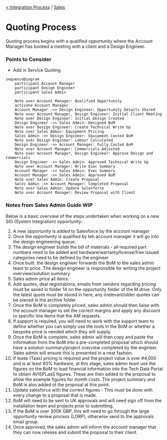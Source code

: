 [< Integration Process](./processes/integration.md) / [ Sales](./processes/sales.md)

# Quoting Process

Quoting process begins with a qualified opportunity where the Account Manager has booked a meeting with a client and a Design Engineer.

### Points to Consider

- Add in Service Quoting

```mermaid
sequenceDiagram
    participant Account Manager
    participant Design Engineer
    participant Sales Admin

    Note over Account Manager: Qualified Opportunity
    activate Account Manager
    Account Manager ->> Design Engineer: Opportunity Details Shared
    Note over Account Manager, Design Engineer: Initial Client Meeting
    Note over Design Engineer: Initial Design Created
    Design Engineer ->> Sales Admin: Designed BoM
    Note over Design Engineer: Create Technical Write Up
    Note over Sales Admin: Equipment Pricing
    Sales Admin ->> Design Engineer: Equipment Costed BoM
    Note over Design Engineer: Labour Calculated
    Design Engineer ->> Account Manager: Fully Costed BoM
    Note over Account Manager: Commercials Adjusted
    Note over Account Manager, Design Engineer: Approve Design and Commercials
    Design Engineer ->> Sales Admin: Approved Technical Write Up
    Note over Account Manager: Write Exec Summary
    Account Manager ->> Sales Admin: Exec Summary
    Account Manager ->> Sales Admin: Approved BoM
    Note over Sales Admin: Create Proposal
    Sales Admin ->> Account Manager: Completed Proposal
    Note over Sales Admin: Update Salesforce
    Note over Account Manager: Review Proposal with Client

```

### Notes from Sales Admin Guide WIP

Below is a basic overview of the steps undertaken when working on a new SIG (System Integration) opportunity:

1. A new opportunity is added to Salesforce by the account manager
1. Once the opportunity is qualified by teh account manager it will go into the design engineering queue.
1. The design engineer builds the bill of materials - all required part numbers need to be added and hardware/warranty/license/free issued categories need to be defined by the engineer.
1. Once built. the design engineer forwards the BoM to the sales admin team to price. The design engineer is responsible for writing the project overview/solution summary.
1. Sales admin price all items.
1. Add quotes, deal registrations, emails from vendors regarding pricing must be saved in folder 14 on the opportunity folder of the M drive. Only the latest quote must be stored in here, any irrelevant/older quotes can be placed in the archive folder.
1. Once the BoM is completely priced, sales admin should then liaise with the account manager to set the correct margins and apply any discount to specific line items that the AM requests.
1. If support is required, you will need to work with the support team to define whether you can simply use the tools in the BoM or whether a bespoke price is needed which they will supply.
1. Once the BoM is complete, sales admin will then copy and paste the information from the BoM into a pre-completed proposal which should have a solution summary/project overview completed by the engineer. Sales admin will ensure this is presented in a neat fashion.
1. If lease (Taas) pricing is required and the project value is over #4,000 and is at least 60% hardware, at this stage, sales admin team use the figures on the BoM to load financial information into the Tech Data Portal to obtain AVISPLaaS figures. These are then added to the proposal to show the example figures for month costs. The project summary and BoM is also added ot the proposal at this point.
1. Update salesforce with the correct figures - This must be done with every change to a proposal that is made.
1. BoM will need to be sent to UK approvals and will need sign off from the installation team and projects prior to submitting.
1. If the BoM is over 300K GBP, this will need to go through the large opportunity review process (LORP), otherwise send to the approvals email group.
1. Once approved, the sales admin will inform the account manager that they can now release and submit the proposal to their client.
